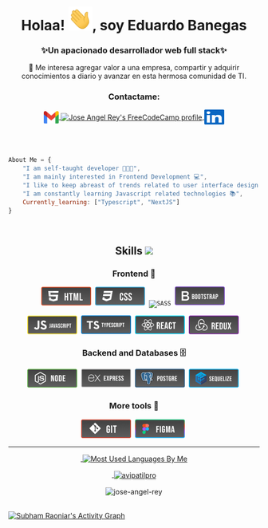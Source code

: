 <!-- <h1 align="center">
      <a href="https://git.io/typing-svg">
      <img src="https://readme-typing-svg.herokuapp.com/?font=roboto&color=%2364F73D&size=40&center=true&vCenter=true&lines=Hello!+👋;I'm+Jose+Angel+Rey...;Good+to+see+you+here!&center=true&size=35&color=4bc46b">
    </a>
</h1> -->

<h1 align="center">Holaa! <img src="./icons/Hi.gif" width="48px">, soy Eduardo Banegas</h1>
<h3 align="center">✨Un apacionado desarrollador web full stack✨</h3>
<p align="center"> 🧠 Me interesa agregar valor a una empresa, compartir y adquirir conocimientos a diario y avanzar en esta hermosa comunidad de TI. </p>

<h3 align="center">Contactame:</h3>
<p align="center">
  <a href="mailto:dev.joseangel.rey@gmail.com" target="_blank">
    <img align="center" src="./icons/logos_google-gmail.svg" alt="Jose Angel Rey" height="25" width="30" />
  </a>
 <a href="https://www.freecodecamp.org/jose-angel-rey" target="_blank">
    <img align="center" src="https://cdn.jsdelivr.net/npm/simple-icons@5.4.0/icons/freecodecamp.svg" alt="Jose Angel Rey's FreeCodeCamp profile" height="30" width="40" />
  </a>
  <a href="https://www.linkedin.com/in/jose-angel-rey/" target="_blank">
    <img align="center" src="./icons/logos_linkedin-icon.svg" alt="Jose Angel Rey" height="30" width="40" />
  </a>
</p>

<br><br>

```js
About Me = {
    "I am self-taught developer 👨🏻‍💻",
    "I am mainly interested in Frontend Development 💻",
    "I like to keep abreast of trends related to user interface design 🎨",
    "I am constantly learning Javascript related technologies 📚",
    Currently_learning: ["Typescript", "NextJS"]
}
```

<br>
<!-- ----------------------------------------------------------------------------------- -->
<h2 align="center">Skills <img src = "https://media2.giphy.com/media/QssGEmpkyEOhBCb7e1/giphy.gif?cid=ecf05e47a0n3gi1bfqntqmob8g9aid1oyj2wr3ds3mg700bl&rid=giphy.gif" width = 32px></h2>

<h3 align="center">Frontend 🎨</h3>
<p align="center">     
<!--  These logos are copyrighted and may only be used in this Github profile -->
<code><img src="./icons//tech/HTML.png" alt="HTML5"/></code>&nbsp;
<code><img src="./icons//tech/CSS.png" alt="CSS"/></code>&nbsp;
<code><img src="./icons//tech/SASS.png" alt="SASS"/></code>&nbsp;
<code><img src="./icons//tech/Bootstrap.png" alt="Bootstrap"/></code>&nbsp;
</p>
<p align="center">     
<!--  These logos are copyrighted and may only be used in this Github profile  -->
<code><img src="./icons//tech/Javascript.png" alt="Javascript"/></code>&nbsp;
<code><img src="./icons//tech/Typescript.png" alt="Typescript"/></code>&nbsp;
<code><img src="./icons//tech/React.png" alt="React"/></code>&nbsp;
<code><img src="./icons//tech/Redux.png" alt="Redux"/></code>&nbsp;
</p>

<h3 align="center">Backend and Databases 🗄</h3>
<p align="center">     
<!--  These logos are copyrighted and may only be used in this Github profile -->
<code><img src="./icons//tech/Node.png" alt="Node"/></code>&nbsp;
<code><img src="./icons//tech/Express.png" alt="Express"/></code>&nbsp;
<code><img src="./icons//tech/Postgre.png" alt="Postgre"/></code>&nbsp;
<code><img src="./icons//tech/Sequelize.png" alt="Sequelize"/></code>&nbsp;
</p>

<h3 align="center">More tools 🔨</h3>
<p align="center">     
<!--  These logos are copyrighted and may only be used in this Github profile: https://github.com/Jose-Angel-Rey/Jose-Angel-Rey  -->
<code><img src="./icons//tech/GIT.png" alt="Gi"/></code>&nbsp;
<code><img src="./icons//tech/Figma.png" alt="Figma"/></code>&nbsp;
</p>
<!-- ------------------------------------------------------------------------------------- -->

---

<a href="https://avipatilweb.me/"><p align="center">&nbsp;<img align="center" src="https://github-readme-stats.vercel.app/api/top-langs/?username=Jose-Angel-Rey&theme=chartreuse-dark&layout=compact&langs_count=10&hide_border=true&show_icons=true" alt="Most Used Languages By Me"/></p></a>

<a href="https://avipatilweb.me/"><p align="center">&nbsp;<img align="center" href="https://github.com/Jose-Angel-Rey" src="https://github-readme-stats.vercel.app/api?username=Jose-Angel-Rey&theme=chartreuse-dark&show_icons=true" alt="avipatilpro"/></p></a>

<p align="center">
      <img align="center" src="https://github-readme-streak-stats.herokuapp.com/?user=jose-angel-rey&theme=chartreuse-dark&show_icons=true" alt="jose-angel-rey" />
</p>

<!-- 
<p align="center"> 
      <a href="https://github.com/ryo-ma/github-profile-trophy"><img align="center" src="https://github-profile-trophy.vercel.app/?username=jose-angel-rey&column=4&margin-w=20&margin-h=15&theme=onestar" alt="jose-angel-rey" /></a> 
</p>
 -->
 

<br/>
<a href="https://github.com/Jose-Angel-Rey/github-readme-activity-graph"><img alt="Subham Raoniar's Activity Graph" src="https://activity-graph.herokuapp.com/graph?username=Jose-Angel-Rey&bg_color=0D1117&color=4bc46b&line=4bc46b&point=FFFFFF&hide_border=true" /></a>
<br/>


<!-- ![Jose Angel Rey Github banner](Github-banner.webp) -->
<!-- ![Jose Angel Rey GitHub stats](https://github-readme-stats.vercel.app/api?username=Jose-Angel-Rey&show_icons=true&theme=chartreuse-dark) -->
<!-- [![Top Langs](https://github-readme-stats.vercel.app/api/top-langs/?username=Jose-Angel-Rey)](https://github.com/anuraghazra/github-readme-stats) -->
<!-- [![Readme Card](https://github-readme-stats.vercel.app/api/pin/?username=Jose-Angel-Rey&repo=Color-chartreuse-dark)](https://github.com/Jose-Angel-Rey/Color-flipper) -->

<!--
**Jose-Angel-Rey/Jose-Angel-Rey** is a ✨ _special_ ✨ repository because its `README.md` (this file) appears on your GitHub profile.

Here are some ideas to get you started:

- 🔭 I’m currently working on ...
- 🌱 I’m currently learning ...
- 👯 I’m looking to collaborate on ...
- 🤔 I’m looking for help with ...
- 💬 Ask me about ...
- 📫 How to reach me: ...
- 😄 Pronouns: ...
- ⚡ Fun fact: ...
-->



<!-- 
<table align="center">
  <tr>
    <td align="center" width="96">
      <a href="#">
        <img src="https://upload.wikimedia.org/wikipedia/commons/6/61/HTML5_logo_and_wordmark.svg" width="48" height="48" alt="HTML" />
      </a>
      <br>HTML 5
    </td>
    <td align="center" width="96">
      <a href="#">
        <img src="https://upload.wikimedia.org/wikipedia/commons/d/d5/CSS3_logo_and_wordmark.svg" width="48" height="48" alt="CSS" />
      </a>
      <br>CSS 3
    </td>
    <td align="center" width="96">
      <a href="#">
        <img src="https://upload.wikimedia.org/wikipedia/commons/9/99/Unofficial_JavaScript_logo_2.svg" width="48" height="48" alt="Javascript" />
      </a>
      <br>Javascript
    </td>
    <td align="center" width="96">
      <a href="#">
        <img src="https://www.vectorlogo.zone/logos/reactjs/reactjs-icon.svg" width="48" height="48" alt="ReactJS" />
      </a>
      <br>ReactJS
    </td>
    <td align="center" width="96">
      <a href="#">
        <img src="https://raw.githubusercontent.com/sachinverma53121/sachinverma53121/master/icons/redux.png" width="48" height="48" alt="Redux" />
      </a>
      <br>Redux
    <td align="center" width="96">
      <a href="#">
        <img src="https://raw.githubusercontent.com/sachinverma53121/sachinverma53121/master/icons/git.png" width="48" height="48" alt="Git" />
      </a>
      <br>Git
    </td>
  </tr>
    </td>
  <tr align="center">
    <td align="center" width="96">
      <a href="#">
        <img src="./img/vercel.svg" width="48" height="48" alt="Git" />
      </a>
      <br>Vercel
    </td>
    <td align="center"  width="96">
      <a href="#">
        <img src="https://upload.wikimedia.org/wikipedia/commons/9/9a/Visual_Studio_Code_1.35_icon.svg" width="48" height="48" alt="VScode" />
      </a>
      <br>VScode
    </td>
    <td align="center" width="96">
      <a href="#">
        <img src="https://upload.wikimedia.org/wikipedia/commons/d/d9/Node.js_logo.svg" width="48" height="48" alt="NodeJS" />
      </a>
      <br>NodeJS
    </td>
    <td align="center" width="96"> 
      <a href="#" >
        <img src="https://www.vectorlogo.zone/logos/expressjs/expressjs-icon.svg" width="48" height="48" alt="ExpressJS" />
      </a>
      <br>ExpressJS
    </td>
    <td align="center" width="96">
      <a href="#">
        <img src="https://www.vectorlogo.zone/logos/mongodb/mongodb-icon.svg" width="48" height="48" alt="MongoDB" />
      </a>
      <br>MongoDB
    </td> 
    <td align="center" width="96">
      <a href="#">
        <img src="https://raw.githubusercontent.com/sachinverma53121/sachinverma53121/master/icons/psql.png" width="48" height="48" alt="Postgresql" />
      </a>
      <br>Postgresql
    </td>
    <td align="center" width="96">
      <a href="#">
        <img src="https://www.vectorlogo.zone/logos/getpostman/getpostman-icon.svg" width="48" height="48" alt="Postman" />
      </a>
      <br>Postman
    </td> 
    <td align="center"  width="96">
      <a href="#">
        <img src="https://raw.githubusercontent.com/sachinverma53121/sachinverma53121/master/icons/github.png" width="48" height="48" alt="Github" />
      </a>
      <br>Github
    </td>
    <td align="center"  width="96">
      <a href="#">
        <img src="https://upload.wikimedia.org/wikipedia/commons/d/db/Npm-logo.svg" width="48" height="48" alt="npm" />
      </a>
      <br>npm
    </td>
  </tr>
</table>
 
-->
